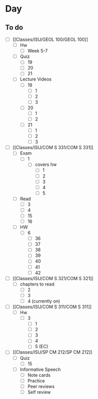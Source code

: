 

# Day 

## To do
- [ ] [[Classes/ISU/GEOL 100/GEOL 100]]
	- [ ] Hw
		- [ ] Week 5-7
	- [ ] Quiz
		- [ ] 19
		- [ ] 20
		- [ ] 21
	- [ ] Lecture Videos
		- [ ] 19
			- [ ] 1
			- [ ] 2
			- [ ] 3
		- [ ] 20
			- [ ] 1
			- [ ] 2
		- [ ] 21
			- [ ] 1
			- [ ] 2
			- [ ] 3
- [ ] [[Classes/ISU/COM S 331/COM S 331]]
	- [ ] Exam
		- [ ] 1
			- [ ] covers hw
				- [ ] 1
				- [ ] 2
				- [ ] 3
				- [ ] 4
				- [ ] 5
	- [ ] Read
		- [ ] 3
		- [ ] 4
		- [ ] 15
		- [ ] 16
	- [ ] HW
		- [ ] 6
			- [ ] 36
			- [ ] 37
			- [ ] 38
			- [ ] 39
			- [ ] 40
			- [ ] 41
			- [ ] 42
- [ ]  [[Classes/ISU/COM S 321/COM S 321]]
	- [ ]  chapters to read
		- [ ]  2
		- [ ]  3
		- [ ]  4 (currently on)
- [ ]  [[Classes/ISU/COM S 311/COM S 311]]
	- [ ]  Hw
		- [ ]  3
			- [ ]  1
			- [ ]  2
			- [ ]  3
			- [ ]  4
			- [ ]  5 (EC)
- [ ] [[Classes/ISU/SP CM 212/SP CM 212]]
	- [ ] Quiz
		- [ ] 15
	- [ ] Informative Speech
		- [ ] Note cards
		- [ ] Practice
		- [ ] Peer reviews
		- [ ] Self review
